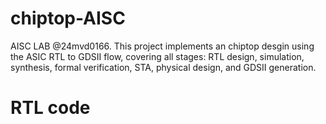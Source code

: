 # chiptop-AISC
AISC LAB @24mvd0166.
This project implements an chiptop desgin using the ASIC RTL to GDSII flow, covering all stages: RTL design, simulation, synthesis, formal verification, STA, physical design, and GDSII generation.

# RTL code 
